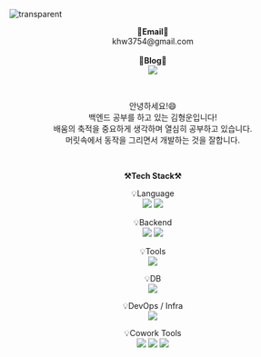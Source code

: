 ![transparent](https://capsule-render.vercel.app/api?type=transparent&fontColor=703ee5&text=HyungUn`s%20GitHub%20&height=150&fontSize=55&desc=Welcome!&descAlignY=75&descAlign=50)

<p align="center">
<Strong>📧Email📧</Strong><br>khw3754@gmail.com<br><br>
<Strong>🔗Blog🔗</Strong><br>
<a href="https://hhyung.tistory.com/" target="_blank"><img src="https://img.shields.io/badge/Tistory-535D6C?style=flat-square&logo=Tistory&logoColor=white"/></a>
</p>
<br>

<p align="center">
안녕하세요!😄<br>
백엔드 공부를 하고 있는 김형운입니다!<br>
배움의 축적을 중요하게 생각하며 열심히 공부하고 있습니다.<br>
머릿속에서 동작을 그리면서 개발하는 것을 잘합니다.
</p>

<br>

<p align="center">
    <Strong>⚒️Tech Stack⚒️</Strong><br>
</p>

<p align="center" display="inline-block">
    💡Language <br>
    <img src="https://img.shields.io/badge/JAVA-007396?style=for-the-badge&logo=java&logoColor=white"> 
    <img src="https://img.shields.io/badge/Python-3776AB?style=for-the-badge&logo=Python&logoColor=white">
</p>
<p align="center" display="inline-block">
    💡Backend <br>
    <img src="https://img.shields.io/badge/Spring-6DB33F?style=for-the-badge&logo=Spring&logoColor=white">
    <img src="https://img.shields.io/badge/SpringBoot-6DB33F?style=for-the-badge&logo=SpringBoot&logoColor=white">
</p>
<p align="center" display="inline-block">
    💡Tools <br>
    <img src="https://img.shields.io/badge/IntelliJ-000000?style=for-the-badge&logo=IntelliJ IDEA&logoColor=white"> 
</p>
<p align="center" display="inline-block">
    💡DB <br>
    <img src="https://img.shields.io/badge/mysql-4479A1?style=for-the-badge&logo=mysql&logoColor=white">
</p>
<p align="center" display="inline-block">
    💡DevOps / Infra <br>
    <img src="https://img.shields.io/badge/AWS-232F3E?style=for-the-badge&logo=Amazon AWS&logoColor=white">
</p>
<p align="center" display="inline-block">
    💡Cowork Tools <br>
    <img src="https://img.shields.io/badge/Github-000000?style=for-the-badge&logo=github&logoColor=white">
    <img src="https://img.shields.io/badge/Notion-000000?style=for-the-badge&logo=notion&logoColor=white">
    <img src="https://img.shields.io/badge/Slack-4A154B?style=for-the-badge&logo=slack&logoColor=white">
</p>
<p align="center" display="inline-block">

<p align="center">

<div align="center">
    
<!--![HyungUn's github stats](https://github-readme-stats.vercel.app/api?username=khw3754&show_icons=true)-->
<!--[![Solved.ac Profile](http://mazassumnida.wtf/api/v2/generate_badge?boj=khw3754)](https://solved.ac/khw3754/)-->
    
</div>
